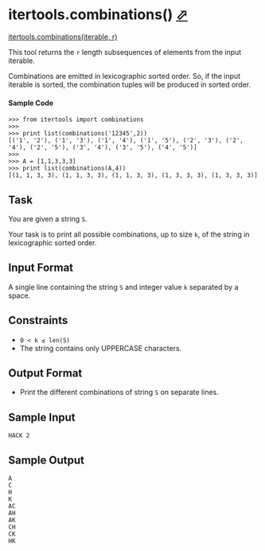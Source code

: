# itertools.combinations() [⬀](https://www.hackerrank.com/challenges/itertools-combinations)

[itertools.combinations(iterable, r)](https://docs.python.org/2/library/itertools.html#itertools.combinations)

This tool returns the `r` length subsequences of elements from the input iterable.

Combinations are emitted in lexicographic sorted order. So, if the input iterable is sorted, the combination tuples will be produced in sorted order.

#### Sample Code
```
>>> from itertools import combinations
>>> 
>>> print list(combinations('12345',2))
[('1', '2'), ('1', '3'), ('1', '4'), ('1', '5'), ('2', '3'), ('2', '4'), ('2', '5'), ('3', '4'), ('3', '5'), ('4', '5')]
>>> 
>>> A = [1,1,3,3,3]
>>> print list(combinations(A,4))
[(1, 1, 3, 3), (1, 1, 3, 3), (1, 1, 3, 3), (1, 3, 3, 3), (1, 3, 3, 3)]
```

## Task

You are given a string `S`.

Your task is to print all possible combinations, up to size `k`, of the string in lexicographic sorted order.

## Input Format

A single line containing the string `S` and integer value `k` separated by a space.

## Constraints
- `0 < k ≤ len(S)`
- The string contains only UPPERCASE characters.

## Output Format

- Print the different combinations of string `S` on separate lines.

## Sample Input
```
HACK 2
```

## Sample Output
```
A
C
H
K
AC
AH
AK
CH
CK
HK
```
